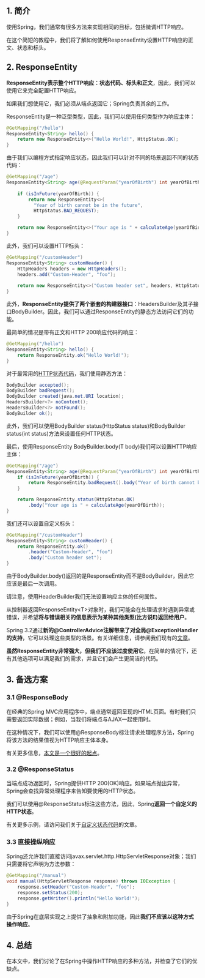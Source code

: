 ## 1. 简介

使用Spring，我们通常有很多方法来实现相同的目标，包括微调HTTP响应。

在这个简短的教程中，我们将了解如何使用ResponseEntity设置HTTP响应的正文、状态和标头。

## 2. ResponseEntity

**ResponseEntity表示整个HTTP响应：状态代码、标头和正文**，因此，我们可以使用它来完全配置HTTP响应。

如果我们想使用它，我们必须从端点返回它；Spring负责其余的工作。

ResponseEntity是一种泛型类型，因此，我们可以使用任何类型作为响应主体：

```java
@GetMapping("/hello")
ResponseEntity<String> hello() {
    return new ResponseEntity<>("Hello World!", HttpStatus.OK);
}
```

由于我们以编程方式指定响应状态，因此我们可以针对不同的场景返回不同的状态代码：

```java
@GetMapping("/age")
ResponseEntity<String> age(@RequestParam("yearOfBirth") int yearOfBirth) {
 
    if (isInFuture(yearOfBirth)) {
        return new ResponseEntity<>(
          "Year of birth cannot be in the future", 
          HttpStatus.BAD_REQUEST);
    }

    return new ResponseEntity<>("Your age is " + calculateAge(yearOfBirth), HttpStatus.OK);
}
```

此外，我们可以设置HTTP标头：

```java
@GetMapping("/customHeader")
ResponseEntity<String> customHeader() {
    HttpHeaders headers = new HttpHeaders();
    headers.add("Custom-Header", "foo");
        
    return new ResponseEntity<>("Custom header set", headers, HttpStatus.OK);
}
```

此外，**ResponseEntity提供了两个嵌套的构建器接口**：HeadersBuilder及其子接口BodyBuilder。因此，我们可以通过ResponseEntity的静态方法访问它们的功能。

最简单的情况是带有正文和HTTP 200响应代码的响应：

```java
@GetMapping("/hello")
ResponseEntity<String> hello() {
    return ResponseEntity.ok("Hello World!");
}
```

对于最常用的[HTTP状态代码](https://www.baeldung.com/cs/http-status-codes)，我们使用静态方法：

```java
BodyBuilder accepted();
BodyBuilder badRequest();
BodyBuilder created(java.net.URI location);
HeadersBuilder<?> noContent();
HeadersBuilder<?> notFound();
BodyBuilder ok();
```

此外，我们可以使用BodyBuilder status(HttpStatus status)和BodyBuilder status(int status)方法来设置任何HTTP状态。

最后，使用ResponseEntity<T> BodyBuilder.body(T body)我们可以设置HTTP响应主体：

```java
@GetMapping("/age")
ResponseEntity<String> age(@RequestParam("yearOfBirth") int yearOfBirth) {
    if (isInFuture(yearOfBirth)) {
        return ResponseEntity.badRequest().body("Year of birth cannot be in the future");
    }

    return ResponseEntity.status(HttpStatus.OK)
        .body("Your age is " + calculateAge(yearOfBirth));
}
```

我们还可以设置自定义标头：

```java
@GetMapping("/customHeader")
ResponseEntity<String> customHeader() {
    return ResponseEntity.ok()
        .header("Custom-Header", "foo")
        .body("Custom header set");
}
```

由于BodyBuilder.body()返回的是ResponseEntity而不是BodyBuilder，因此它应该是最后一次调用。

请注意，使用HeaderBuilder我们无法设置响应主体的任何属性。

从控制器返回ResponseEntity<T\>对象时，我们可能会在处理请求时遇到异常或错误，并希望**将与错误相关的信息表示为某种其他类型(比方说E)返回给用户**。

Spring 3.2通过**新的@ControllerAdvice注解带来了对全局@ExceptionHandler的支持**，它可以处理这些类型的场景。有关详细信息，请参阅我们现有的[文章](https://www.baeldung.com/exception-handling-for-rest-with-spring)。

**虽然ResponseEntity非常强大，但我们不应该过度使用它**。在简单的情况下，还有其他选项可以满足我们的需求，并且它们会产生更简洁的代码。

## 3. 备选方案

### 3.1 @ResponseBody

在经典的Spring MVC应用程序中，端点通常返回呈现的HTML页面。有时我们只需要返回实际数据；例如，当我们将端点与AJAX一起使用时。

在这种情况下，我们可以使用@ResponseBody标注请求处理程序方法，Spring将该方法的结果值视为HTTP响应主体本身。

有关更多信息，[本文是一个很好的起点](https://www.baeldung.com/spring-request-response-body)。

### 3.2 @ResponseStatus

当端点成功返回时，Spring提供HTTP 200(OK)响应。如果端点抛出异常，Spring会查找异常处理程序来告知要使用的HTTP状态。

我们可以使用@ResponseStatus标注这些方法，因此，Spring**返回一个自定义的HTTP状态**。

有关更多示例，请访问我们关于[自定义状态代码](https://www.baeldung.com/spring-response-status)的文章。

### 3.3 直接操纵响应

Spring还允许我们直接访问javax.servlet.http.HttpServletResponse对象；我们只需要将它声明为方法参数：

```java
@GetMapping("/manual")
void manual(HttpServletResponse response) throws IOException {
    response.setHeader("Custom-Header", "foo");
    response.setStatus(200);
    response.getWriter().println("Hello World!");
}
```

由于Spring在底层实现之上提供了抽象和附加功能，因此**我们不应该以这种方式操作响应**。

## 4. 总结

在本文中，我们讨论了在Spring中操作HTTP响应的多种方法，并检查了它们的优缺点。